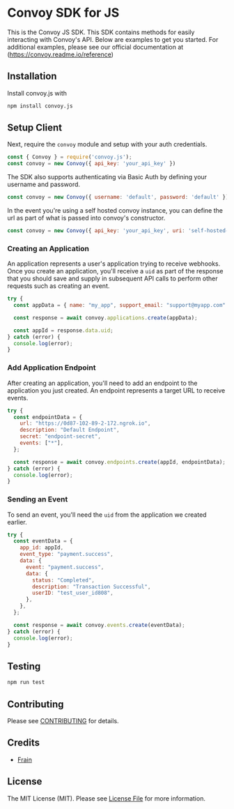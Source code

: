 # Convoy SDK for JS

This is the Convoy JS SDK. This SDK contains methods for easily interacting with Convoy's API. Below are examples to get you started. For additional examples, please see our official documentation at (https://convoy.readme.io/reference)


## Installation
Install convoy.js with

```bash
npm install convoy.js
```

## Setup Client
Next, require the `convoy` module and setup with your auth credentials.

```js
const { Convoy } = require('convoy.js');
const convoy = new Convoy({ api_key: 'your_api_key' })
```
The SDK also supports authenticating via Basic Auth by defining your username and password.

```js
const convoy = new Convoy({ username: 'default', password: 'default' })
```

In the event you're using a self hosted convoy instance, you can define the url as part of what is passed into convoy's constructor.

```js
const convoy = new Convoy({ api_key: 'your_api_key', uri: 'self-hosted-instance' })
```

### Creating an Application

An application represents a user's application trying to receive webhooks. Once you create an application, you'll receive a `uid` as part of the response that you should save and supply in subsequent API calls to perform other requests such as creating an event.

```js
try {
  const appData = { name: "my_app", support_email: "support@myapp.com" };

  const response = await convoy.applications.create(appData);

  const appId = response.data.uid;
} catch (error) {
  console.log(error);
}
```

### Add Application Endpoint

After creating an application, you'll need to add an endpoint to the application you just created. An endpoint represents a target URL to receive events.

```js
try {
  const endpointData = {
    url: "https://0d87-102-89-2-172.ngrok.io",
    description: "Default Endpoint",
    secret: "endpoint-secret",
    events: ["*"],
  };

  const response = await convoy.endpoints.create(appId, endpointData);
} catch (error) {
  console.log(error);
}
```

### Sending an Event

To send an event, you'll need the `uid` from the application we created earlier.

```js
try {
  const eventData = {
    app_id: appId,
    event_type: "payment.success",
    data: {
      event: "payment.success",
      data: {
        status: "Completed",
        description: "Transaction Successful",
        userID: "test_user_id808",
      },
    },
  };

  const response = await convoy.events.create(eventData);
} catch (error) {
  console.log(error);
}
```

## Testing

```bash
npm run test
```

## Contributing

Please see [CONTRIBUTING](CONTRIBUTING.md) for details.


## Credits

- [Frain](https://github.com/frain-dev)

## License

The MIT License (MIT). Please see [License File](LICENSE.md) for more information.
